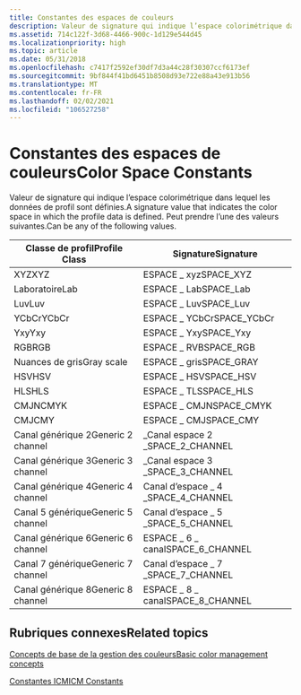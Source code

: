 ```yaml
---
title: Constantes des espaces de couleurs
description: Valeur de signature qui indique l’espace colorimétrique dans lequel les données de profil sont définies.
ms.assetid: 714c122f-3d68-4466-900c-1d129e544d45
ms.localizationpriority: high
ms.topic: article
ms.date: 05/31/2018
ms.openlocfilehash: c7417f2592ef30df7d3a44c28f30307ccf6173ef
ms.sourcegitcommit: 9bf844f41bd6451b8508d93e722e88a43e913b56
ms.translationtype: MT
ms.contentlocale: fr-FR
ms.lasthandoff: 02/02/2021
ms.locfileid: "106527258"
---
```

# <a name="color-space-constants"></a><span data-ttu-id="42f72-103">Constantes des espaces de couleurs</span><span class="sxs-lookup"><span data-stu-id="42f72-103">Color Space Constants</span></span>

<span data-ttu-id="42f72-104">Valeur de signature qui indique l’espace colorimétrique dans lequel les données de profil sont définies.</span><span class="sxs-lookup"><span data-stu-id="42f72-104">A signature value that indicates the color space in which the profile data is defined.</span></span> <span data-ttu-id="42f72-105">Peut prendre l’une des valeurs suivantes.</span><span class="sxs-lookup"><span data-stu-id="42f72-105">Can be any of the following values.</span></span>



| <span data-ttu-id="42f72-106">Classe de profil</span><span class="sxs-lookup"><span data-stu-id="42f72-106">Profile Class</span></span>     | <span data-ttu-id="42f72-107">Signature</span><span class="sxs-lookup"><span data-stu-id="42f72-107">Signature</span></span>         |
|-------------------|-------------------|
| <span data-ttu-id="42f72-108">XYZ</span><span class="sxs-lookup"><span data-stu-id="42f72-108">XYZ</span></span>               | <span data-ttu-id="42f72-109">ESPACE \_ xyz</span><span class="sxs-lookup"><span data-stu-id="42f72-109">SPACE\_XYZ</span></span>        |
| <span data-ttu-id="42f72-110">Laboratoire</span><span class="sxs-lookup"><span data-stu-id="42f72-110">Lab</span></span>               | <span data-ttu-id="42f72-111">ESPACE \_ Lab</span><span class="sxs-lookup"><span data-stu-id="42f72-111">SPACE\_Lab</span></span>        |
| <span data-ttu-id="42f72-112">Luv</span><span class="sxs-lookup"><span data-stu-id="42f72-112">Luv</span></span>               | <span data-ttu-id="42f72-113">ESPACE \_ Luv</span><span class="sxs-lookup"><span data-stu-id="42f72-113">SPACE\_Luv</span></span>        |
| <span data-ttu-id="42f72-114">YCbCr</span><span class="sxs-lookup"><span data-stu-id="42f72-114">YCbCr</span></span>             | <span data-ttu-id="42f72-115">ESPACE \_ YCbCr</span><span class="sxs-lookup"><span data-stu-id="42f72-115">SPACE\_YCbCr</span></span>      |
| <span data-ttu-id="42f72-116">Yxy</span><span class="sxs-lookup"><span data-stu-id="42f72-116">Yxy</span></span>               | <span data-ttu-id="42f72-117">ESPACE \_ Yxy</span><span class="sxs-lookup"><span data-stu-id="42f72-117">SPACE\_Yxy</span></span>        |
| <span data-ttu-id="42f72-118">RGB</span><span class="sxs-lookup"><span data-stu-id="42f72-118">RGB</span></span>               | <span data-ttu-id="42f72-119">ESPACE \_ RVB</span><span class="sxs-lookup"><span data-stu-id="42f72-119">SPACE\_RGB</span></span>        |
| <span data-ttu-id="42f72-120">Nuances de gris</span><span class="sxs-lookup"><span data-stu-id="42f72-120">Gray scale</span></span>        | <span data-ttu-id="42f72-121">ESPACE \_ gris</span><span class="sxs-lookup"><span data-stu-id="42f72-121">SPACE\_GRAY</span></span>       |
| <span data-ttu-id="42f72-122">HSV</span><span class="sxs-lookup"><span data-stu-id="42f72-122">HSV</span></span>               | <span data-ttu-id="42f72-123">ESPACE \_ HSV</span><span class="sxs-lookup"><span data-stu-id="42f72-123">SPACE\_HSV</span></span>        |
| <span data-ttu-id="42f72-124">HLS</span><span class="sxs-lookup"><span data-stu-id="42f72-124">HLS</span></span>               | <span data-ttu-id="42f72-125">ESPACE \_ TLS</span><span class="sxs-lookup"><span data-stu-id="42f72-125">SPACE\_HLS</span></span>        |
| <span data-ttu-id="42f72-126">CMJN</span><span class="sxs-lookup"><span data-stu-id="42f72-126">CMYK</span></span>              | <span data-ttu-id="42f72-127">ESPACE \_ CMJN</span><span class="sxs-lookup"><span data-stu-id="42f72-127">SPACE\_CMYK</span></span>       |
| <span data-ttu-id="42f72-128">CMJ</span><span class="sxs-lookup"><span data-stu-id="42f72-128">CMY</span></span>               | <span data-ttu-id="42f72-129">ESPACE \_ CMJ</span><span class="sxs-lookup"><span data-stu-id="42f72-129">SPACE\_CMY</span></span>        |
| <span data-ttu-id="42f72-130">Canal générique 2</span><span class="sxs-lookup"><span data-stu-id="42f72-130">Generic 2 channel</span></span> | <span data-ttu-id="42f72-131">\_Canal espace 2 \_</span><span class="sxs-lookup"><span data-stu-id="42f72-131">SPACE\_2\_CHANNEL</span></span> |
| <span data-ttu-id="42f72-132">Canal générique 3</span><span class="sxs-lookup"><span data-stu-id="42f72-132">Generic 3 channel</span></span> | <span data-ttu-id="42f72-133">\_Canal espace 3 \_</span><span class="sxs-lookup"><span data-stu-id="42f72-133">SPACE\_3\_CHANNEL</span></span> |
| <span data-ttu-id="42f72-134">Canal générique 4</span><span class="sxs-lookup"><span data-stu-id="42f72-134">Generic 4 channel</span></span> | <span data-ttu-id="42f72-135">Canal d’espace \_ 4 \_</span><span class="sxs-lookup"><span data-stu-id="42f72-135">SPACE\_4\_CHANNEL</span></span> |
| <span data-ttu-id="42f72-136">Canal 5 générique</span><span class="sxs-lookup"><span data-stu-id="42f72-136">Generic 5 channel</span></span> | <span data-ttu-id="42f72-137">Canal d’espace \_ 5 \_</span><span class="sxs-lookup"><span data-stu-id="42f72-137">SPACE\_5\_CHANNEL</span></span> |
| <span data-ttu-id="42f72-138">Canal générique 6</span><span class="sxs-lookup"><span data-stu-id="42f72-138">Generic 6 channel</span></span> | <span data-ttu-id="42f72-139">ESPACE \_ 6 \_ canal</span><span class="sxs-lookup"><span data-stu-id="42f72-139">SPACE\_6\_CHANNEL</span></span> |
| <span data-ttu-id="42f72-140">Canal 7 générique</span><span class="sxs-lookup"><span data-stu-id="42f72-140">Generic 7 channel</span></span> | <span data-ttu-id="42f72-141">Canal d’espace \_ 7 \_</span><span class="sxs-lookup"><span data-stu-id="42f72-141">SPACE\_7\_CHANNEL</span></span> |
| <span data-ttu-id="42f72-142">Canal générique 8</span><span class="sxs-lookup"><span data-stu-id="42f72-142">Generic 8 channel</span></span> | <span data-ttu-id="42f72-143">ESPACE \_ 8 \_ canal</span><span class="sxs-lookup"><span data-stu-id="42f72-143">SPACE\_8\_CHANNEL</span></span> |



 

## <a name="related-topics"></a><span data-ttu-id="42f72-144">Rubriques connexes</span><span class="sxs-lookup"><span data-stu-id="42f72-144">Related topics</span></span>

<dl> <dt>

[<span data-ttu-id="42f72-145">Concepts de base de la gestion des couleurs</span><span class="sxs-lookup"><span data-stu-id="42f72-145">Basic color management concepts</span></span>](basic-color-management-concepts.md)
</dt> <dt>

[<span data-ttu-id="42f72-146">Constantes ICM</span><span class="sxs-lookup"><span data-stu-id="42f72-146">ICM Constants</span></span>](wcs-constants.md)
</dt> </dl>

 

 




